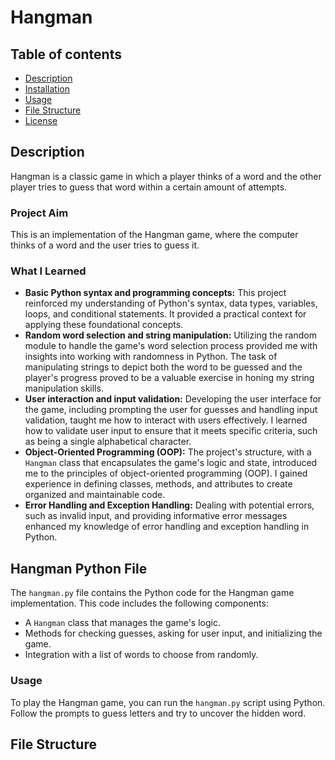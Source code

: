 # Hangman

## Table of contents

- [Description](#description)
- [Installation](#installation)
- [Usage](#usage)
- [File Structure](#file-structure)
- [License](#license)

## Description

Hangman is a classic game in which a player thinks of a word and the other player tries to guess that word within a certain amount of attempts.

### Project Aim
This is an implementation of the Hangman game, where the computer thinks of a word and the user tries to guess it. 

### What I Learned
- **Basic Python syntax and programming concepts:** This project reinforced my understanding of Python's syntax, data types, variables, loops, and conditional statements. It provided a practical context for applying these foundational concepts.
- **Random word selection and string manipulation:** Utilizing the random module to handle the game's word selection process provided me with insights into working with randomness in Python. The task of manipulating strings to depict both the word to be guessed and the player's progress proved to be a valuable exercise in honing my string manipulation skills.
- **User interaction and input validation:** Developing the user interface for the game, including prompting the user for guesses and handling input validation, taught me how to interact with users effectively. I learned how to validate user input to ensure that it meets specific criteria, such as being a single alphabetical character.
- **Object-Oriented Programming (OOP):** The project's structure, with a `Hangman` class that encapsulates the game's logic and state, introduced me to the principles of object-oriented programming (OOP). I gained experience in defining classes, methods, and attributes to create organized and maintainable code.
- **Error Handling and Exception Handling:** Dealing with potential errors, such as invalid input, and providing informative error messages enhanced my knowledge of error handling and exception handling in Python.

## Hangman Python File

The `hangman.py` file contains the Python code for the Hangman game implementation. This code includes the following components:

- A `Hangman` class that manages the game's logic.
- Methods for checking guesses, asking for user input, and initializing the game.
- Integration with a list of words to choose from randomly.

### Usage

To play the Hangman game, you can run the `hangman.py` script using Python. Follow the prompts to guess letters and try to uncover the hidden word.

## File Structure